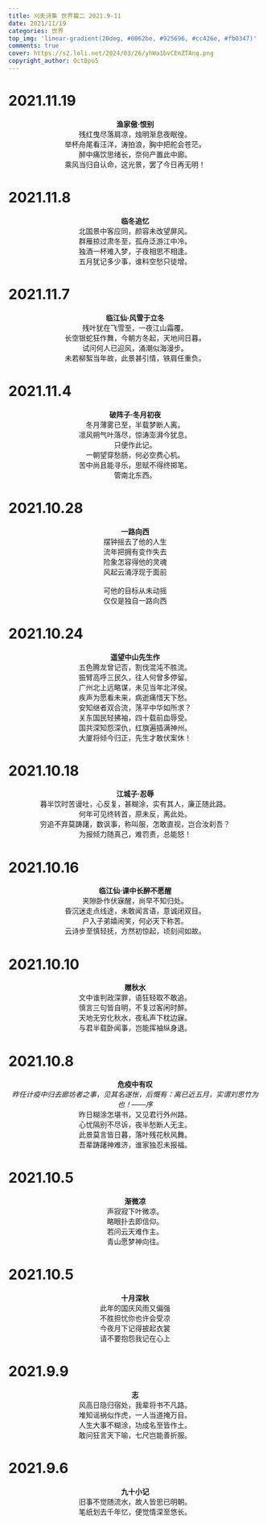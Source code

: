 ```yaml
---
title: 刈夫诗集 世界篇二 2021.9-11
date: 2021/11/19
categories: 世界
top_img: 'linear-gradient(20deg, #0062be, #925696, #cc426e, #fb0347)'
comments: true
cover: https://s2.loli.net/2024/03/26/yhWa1bvCEmZTAnq.png
copyright_author: Oct0pu5
---
```


<h1>2021.11.19</h1>
<center>
<b>渔家傲·恨别</b><br>
残红曳尽落肩凉，烛明渐息夜眠徨。<br>
举杯舟尾看汪洋，涛拍浪，胸中把舵会苍茫。<br>
醉中痛饮思绪长，奈何产置此中廊。<br>
乘风当归自认命，这光景，罢了今日再无明！<br>
</center>

<h1>2021.11.8</h1>
<center>
<b>临冬追忆</b><br>
北国景中客应同，颜容未改望屏风。<br>
群雁掠过肃冬至，孤舟泛游江中冷。<br>
独酒一杯难入梦，子夜相思不相逢。<br>
五月犹记多少事，谁料空愁只徒增。<br>
</center>

<h1>2021.11.7</h1>
<center>
<b>临江仙·风雪于立冬</b><br>
残叶犹在飞雪至，一夜江山霜覆。<br>
长空银蛇狂作舞，今朝方冬起，天地间日暮。<br>
试问何人已迎风，涌潮似海漫步。<br>
未若柳絮当年故，此景甚引情，铁肩任重负。<br>
</center>

<h1>2021.11.4</h1>
<center>
<b>破阵子·冬月初夜</b><br>
冬月薄雾已至，半载梦断人离。<br>
凛风朔气叶落尽，惊涛澎湃今犹息。<br>
只便作此记。<br>
一朝望穿愁肠，何必空费心机。<br>
苦中尚且能寻乐，思赋不得终掷笔。<br>
管南北东西。<br>
</center>

<h1>2021.10.28</h1>
<center>
<b>一路向西</b><br>
摆钟摇去了他的人生<br>
流年把拥有变作失去<br>
险象怎容得他的灵魂<br>
风起云涌浮现于面前<br>
<br>
可他的目标从未动摇<br>
仅仅是独自一路向西<br>
</center>

<h1>2021.10.24</h1>
<center>
<b>遥望中山先生作</b><br>
五色腾龙曾记否，割伐混沌不胜流。<br>
振臂高呼三民久，往人何曾多停留。<br>
广州北上远略谋，未见当年北洋侯。<br>
疾声为愿看未来，病逝痛惜天下愁。<br>
安知继者双合流，荡平中华如所求？<br>
关东国民轻拂袖，四十载前血辱受。<br>
国共深知怨深仇，红旗遍插满神州。<br>
大厦将倾今归正，先生才敢伏案休！<br>
</center>

<h1>2021.10.18</h1>
<center>
<b>江城子·忍辱</b><br>
暮半饮时苦谩吐，心反复，甚糊涂，实有其人，廉正随此路。<br>
何年可见终转首，原未反，离此处。<br>
穷追不弃莫踌躇，数讽事，称叫服，怎敢直视，岂合汝刹吾？<br>
为报倾力随真己，难罚责，总能怒！<br>
</center>

<h1>2021.10.16</h1>
<center>
<b>临江仙·课中长醉不愿醒</b><br>
夹隙卧作伏寐醒，尚早不知归处。<br>
昏沉迷走点线途，未敢闻言语，意诚闭双目。<br>
户入子弟嬉闹笑，何必天下称苦。<br>
云诗步至慎轻抚，方然初惊起，顷刻间如故。<br>
</center>

<h1>2021.10.10</h1>
<center>
<b>赠秋水</b><br>
文中谁判政深罪，语狂轻取不敢追。<br>
慎言三句皆自明，不复过客闲时醉。<br>
天地无穷化秋水，夜私声下枕边寐。<br>
与君半载卧闻事，岂能挥袖纵身退。<br>
</center>

<h1>2021.10.8</h1>
<center>
<b>危疫中有叹</b><br>
<i>昨任计疫中归去廊坊者之事，见其名遂怅，后慨有：离已近五月，实谓刘思竹为也！——序</i><br>
昨日糊涂怎堪书，又见君行外州路。<br>
心忧隔别不尽诉，夜半愁断人无主。<br>
此景莫言皆日暮，落叶残花秋风舞。<br>
吾辈踌躇神难济，谁家独忍未报福。<br>
</center>

<h1>2021.10.5</h1>
<center>
<b>渐微凉</b><br>
声寂寂下叶微凉。<br>
略眼扑去即信仰。<br>
若问云天难作主。<br>
青山愿梦神向往。<br>
</center>

<h1>2021.10.5</h1>
<center>
<b>十月深秋</b><br>
此年的国庆风雨又偏强<br>
不胜担忧你也许会受凉<br>
今夜月下记得披起衣裳<br>
请不要抱怨我记在心上<br>
</center>

<h1>2021.9.9</h1>
<center>
<b>志</b><br>
风高日隐归宿处，我辈将书不凡路。<br>
堆知谣祸似作虎，一人当道掩万目。<br>
人生大事不糊涂，功成名至皆作土。<br>
敢问狂言天下喻，七尺岂能善折服。<br>
</center>

<h1>2021.9.6</h1>
<center>
<b>九十小记</b><br>
旧事不觉随流水，故人皆思已明朝。<br>
笔纸划去千年忆，便觉情深至悠长。<br>
</center>